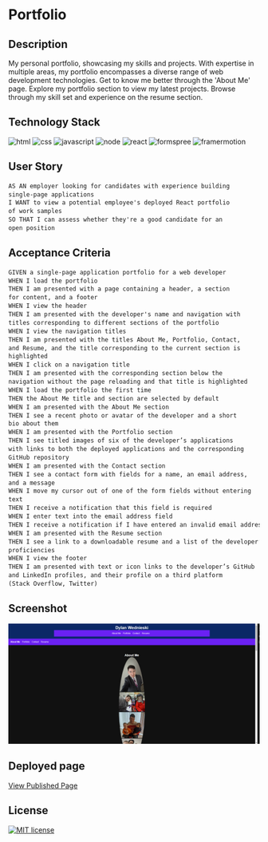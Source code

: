 # Portfolio

## Description

My personal portfolio, showcasing my skills and projects. With expertise in multiple areas, my portfolio encompasses a diverse range of web development technologies. Get to know me better through the 'About Me' page. Explore my portfolio section to view my latest projects. Browse through my skill set and experience on the resume section. 

## Technology Stack

![html](https://img.shields.io/badge/-HTML5-61DAFB?color=red&style=flat)
![css](https://img.shields.io/badge/-CSS-61DAFB?color=orange&style=flat)
![javascript](https://img.shields.io/badge/-JavaScript-61DAFB?color=yellow&style=flat)
![node](https://img.shields.io/badge/-Node.js-61DAFB?color=green&style=flat)
![react](https://img.shields.io/badge/-React-61DAFB?color=blue&style=flat)
![formspree](https://img.shields.io/badge/-FormSpree-61DAFB?color=purple&style=flat)
![framermotion](https://img.shields.io/badge/-FramerMotion-61DAFB?color=red&style=flat)

## User Story

```md
AS AN employer looking for candidates with experience building  
single-page applications
I WANT to view a potential employee's deployed React portfolio  
of work samples
SO THAT I can assess whether they're a good candidate for an  
open position
```

## Acceptance Criteria

```md
GIVEN a single-page application portfolio for a web developer
WHEN I load the portfolio
THEN I am presented with a page containing a header, a section  
for content, and a footer
WHEN I view the header
THEN I am presented with the developer's name and navigation with  
titles corresponding to different sections of the portfolio
WHEN I view the navigation titles
THEN I am presented with the titles About Me, Portfolio, Contact,  
and Resume, and the title corresponding to the current section is  
highlighted
WHEN I click on a navigation title
THEN I am presented with the corresponding section below the  
navigation without the page reloading and that title is highlighted
WHEN I load the portfolio the first time
THEN the About Me title and section are selected by default
WHEN I am presented with the About Me section
THEN I see a recent photo or avatar of the developer and a short  
bio about them
WHEN I am presented with the Portfolio section
THEN I see titled images of six of the developer’s applications  
with links to both the deployed applications and the corresponding  
GitHub repository
WHEN I am presented with the Contact section
THEN I see a contact form with fields for a name, an email address,  
and a message
WHEN I move my cursor out of one of the form fields without entering  
text
THEN I receive a notification that this field is required
WHEN I enter text into the email address field
THEN I receive a notification if I have entered an invalid email address
WHEN I am presented with the Resume section
THEN I see a link to a downloadable resume and a list of the developer’s  
proficiencies
WHEN I view the footer
THEN I am presented with text or icon links to the developer’s GitHub  
and LinkedIn profiles, and their profile on a third platform  
(Stack Overflow, Twitter)
```

## Screenshot

![portfolioScreenshot](./src/assets/images/finished-product.png)


## Deployed page

[View Published Page]()

## License

[![MIT license](https://img.shields.io/badge/License-MIT-purple.svg)](https://lbesson.mit-license.org/)